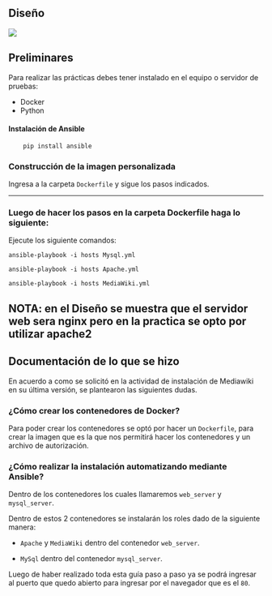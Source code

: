 ## Diseño
<img src="https://raw.githubusercontent.com/edil-gutierrez/MediaWiki/master/MediaWiki%20Diagrama.png" />

## Preliminares
Para realizar las prácticas debes tener instalado en el equipo o servidor de pruebas:
  - Docker
  - Python

#### Instalación de Ansible

        pip install ansible

### Construcción de la imagen personalizada
Ingresa a la carpeta ```Dockerfile``` y sigue los pasos indicados.

-------------------------------------------

### Luego de hacer los pasos en la carpeta Dockerfile haga lo siguiente: 
Ejecute los siguiente comandos:
``` 
ansible-playbook -i hosts Mysql.yml
```
```
ansible-playbook -i hosts Apache.yml
```
```
ansible-playbook -i hosts MediaWiki.yml
```
NOTA: en el Diseño se muestra que el servidor web sera nginx pero en la practica se opto por utilizar apache2
-------------------------------------------

Documentación de lo que se hizo
-------------------------------------------
En acuerdo a como se solicitó en la actividad de instalación de Mediawiki en su última versión, se plantearon las siguientes dudas.

### ¿Cómo crear los contenedores de Docker? 
Para poder crear los contenedores se optó por hacer un ```Dockerfile```, para crear la imagen que es la que nos permitirá hacer los contenedores y un archivo de autorización.

### ¿Cómo realizar la instalación automatizando mediante Ansible? 
Dentro de los contenedores los cuales llamaremos ```web_server``` y ```mysql_server```.

Dentro de estos 2 contenedores se instalarán los roles dado de la siguiente manera: 
- ```Apache``` y ```MediaWiki``` dentro del contenedor ```web_server```.

- ```MySql``` dentro del contenedor ```mysql_server```.


Luego de haber realizado toda esta guía paso a paso ya se podrá ingresar al puerto que quedo abierto para ingresar por el navegador que es el ```80```.


